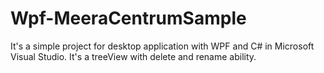 # Wpf-MeeraCentrumSample
It's a simple project for desktop application with WPF and C# in Microsoft Visual Studio. It's a treeView with delete and rename ability.
